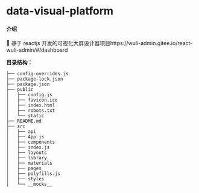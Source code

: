 # data-visual-platform

#### 介绍

🎉 基于 reactjs 开发的可视化大屏设计器项目https://wuli-admin.gitee.io/react-wuli-admin/#/dashboard

**目录结构：**

```
├── config-overrides.js
├── package-lock.json
├── package.json
├── public
│   ├── config.js
│   ├── favicon.ico
│   ├── index.html
│   ├── robots.txt
│   └── static
├── README.md
├── src
│   ├── api
│   ├── App.js
│   ├── components
│   ├── index.js
│   ├── layouts
│   ├── library
│   ├── materials
│   ├── pages
│   ├── polyfills.js
│   ├── styles
│   └── __mocks__
```

